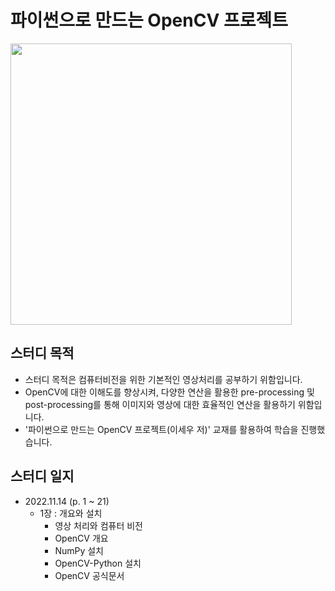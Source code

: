 # 파이썬으로 만드는 OpenCV 프로젝트

<img src="https://i.imgur.com/veTl4OH.png" width="450">

## 스터디 목적

- 스터디 목적은 컴퓨터비전을 위한 기본적인 영상처리를 공부하기 위함입니다.
- OpenCV에 대한 이해도를 향상시켜, 다양한 연산을 활용한 pre-processing 및 post-processing를 통해 이미지와 영상에 대한 효율적인 연산을 활용하기 위함입니다.
- '파이썬으로 만드는 OpenCV 프로젝트(이세우 저)' 교재를 활용하여 학습을 진행했습니다.

## 스터디 일지

- 2022.11.14 (p. 1 ~ 21)
  - 1장 : 개요와 설치
    - 영상 처리와 컴퓨터 비전
    - OpenCV 개요
    - NumPy 설치
    - OpenCV-Python 설치
    - OpenCV 공식문서